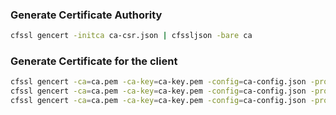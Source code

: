 ### Generate Certificate Authority

```bash
cfssl gencert -initca ca-csr.json | cfssljson -bare ca
```

### Generate Certificate for the client

```bash
cfssl gencert -ca=ca.pem -ca-key=ca-key.pem -config=ca-config.json -profile=demo sidecar-csr.json | cfssljson -bare sidecar
cfssl gencert -ca=ca.pem -ca-key=ca-key.pem -config=ca-config.json -profile=demo querier-csr.json | cfssljson -bare querier
cfssl gencert -ca=ca.pem -ca-key=ca-key.pem -config=ca-config.json -profile=demo storage-csr.json | cfssljson -bare storage
```